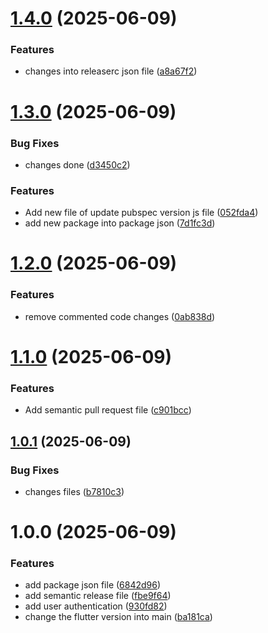 # [1.4.0](https://github.com/Devangi4121/newVersioning/compare/v1.3.0...v1.4.0) (2025-06-09)


### Features

* changes into releaserc json file ([a8a67f2](https://github.com/Devangi4121/newVersioning/commit/a8a67f27d9961f76fa668b727f865599dd3a24e8))

# [1.3.0](https://github.com/Devangi4121/newVersioning/compare/v1.2.0...v1.3.0) (2025-06-09)


### Bug Fixes

* changes done ([d3450c2](https://github.com/Devangi4121/newVersioning/commit/d3450c2227aa54cf900dc52b2d0a91d8760e03e4))


### Features

* Add new file of update pubspec version js file ([052fda4](https://github.com/Devangi4121/newVersioning/commit/052fda4a67578a14374270b291afb549997c06f9))
* add new package into package json ([7d1fc3d](https://github.com/Devangi4121/newVersioning/commit/7d1fc3d5e464d29c3f61bfaae1b59e4bb8cd9149))

# [1.2.0](https://github.com/Devangi4121/newVersioning/compare/v1.1.0...v1.2.0) (2025-06-09)


### Features

* remove commented code changes ([0ab838d](https://github.com/Devangi4121/newVersioning/commit/0ab838d969dcb1b819960d975d67ada101a68a8f))

# [1.1.0](https://github.com/Devangi4121/newVersioning/compare/v1.0.1...v1.1.0) (2025-06-09)


### Features

* Add semantic pull request file ([c901bcc](https://github.com/Devangi4121/newVersioning/commit/c901bcce4d6ffb6ee5015678c87349223d05f867))

## [1.0.1](https://github.com/Devangi4121/newVersioning/compare/v1.0.0...v1.0.1) (2025-06-09)


### Bug Fixes

* changes files ([b7810c3](https://github.com/Devangi4121/newVersioning/commit/b7810c3fb3cf949267197beec3e6ca871f229484))

# 1.0.0 (2025-06-09)


### Features

* add package json file ([6842d96](https://github.com/Devangi4121/newVersioning/commit/6842d96d5206f6d14742cbd7832a1add3054abfa))
* add semantic release file ([fbe9f64](https://github.com/Devangi4121/newVersioning/commit/fbe9f64379f739452adf63d6d2d95275f2dfe035))
* add user authentication ([930fd82](https://github.com/Devangi4121/newVersioning/commit/930fd82027398a757f3dec986dde314282ef5dbd))
* change the flutter version into main ([ba181ca](https://github.com/Devangi4121/newVersioning/commit/ba181cae244038046f5d583186ab6a3c922e787b))
